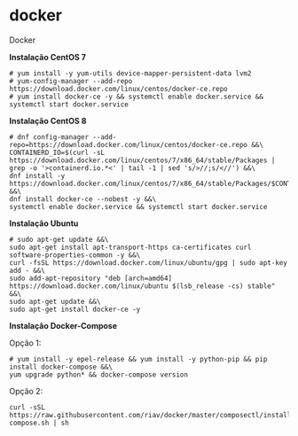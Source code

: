 # docker
Docker

**Instalação CentOS 7**

    # yum install -y yum-utils device-mapper-persistent-data lvm2
    # yum-config-manager --add-repo https://download.docker.com/linux/centos/docker-ce.repo
    # yum install docker-ce -y && systemctl enable docker.service && systemctl start docker.service

**Instalação CentOS 8**

    # dnf config-manager --add-repo=https://download.docker.com/linux/centos/docker-ce.repo &&\
    CONTAINERD_IO=$(curl -sL https://download.docker.com/linux/centos/7/x86_64/stable/Packages | grep -o '>containerd.io.*<' | tail -1 | sed 's/>//;s/<//') &&\
    dnf install -y https://download.docker.com/linux/centos/7/x86_64/stable/Packages/$CONTAINERD_IO &&\
    dnf install docker-ce --nobest -y &&\
    systemctl enable docker.service && systemctl start docker.service

**Instalação Ubuntu**

    # sudo apt-get update &&\
    sudo apt-get install apt-transport-https ca-certificates curl software-properties-common -y &&\
    curl -fsSL https://download.docker.com/linux/ubuntu/gpg | sudo apt-key add - &&\
    sudo add-apt-repository "deb [arch=amd64] https://download.docker.com/linux/ubuntu $(lsb_release -cs) stable" &&\
    sudo apt-get update &&\
    sudo apt-get install docker-ce -y

**Instalação Docker-Compose**

Opção 1:

    # yum install -y epel-release && yum install -y python-pip && pip install docker-compose &&\
    yum upgrade python* && docker-compose version

Opção 2:

    curl -sSL https://raw.githubusercontent.com/riav/docker/master/composectl/install-compose.sh | sh
